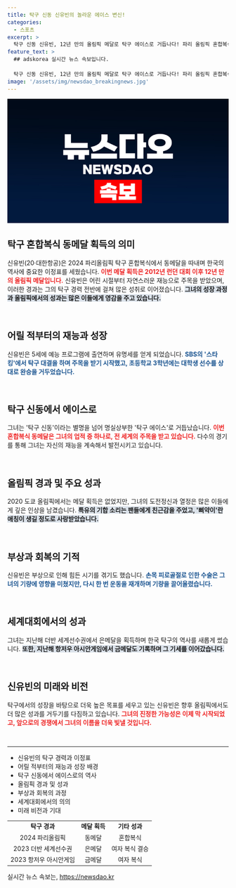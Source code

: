 ```yaml
---
title: 탁구 신동 신유빈의 놀라운 에이스 변신!
categories:
  - 스포츠
excerpt: >
  탁구 신동 신유빈, 12년 만의 올림픽 메달로 탁구 에이스로 거듭나다! 파리 올림픽 혼합복식에서 동메달 획득하며 역사적인 순간을 만들었다. 이제 누구도 그를 무시할 수 없다!
feature_text: >
  ## adskorea 실시간 뉴스 속보입니다.

  탁구 신동 신유빈, 12년 만의 올림픽 메달로 탁구 에이스로 거듭나다! 파리 올림픽 혼합복식에서 동메달 획득하며 역사적인 순간을 만들었다. 이제 누구도 그를 무시할 수 없다!
image: '/assets/img/newsdao_breakingnews.jpg'
---
```


<p><img src="/assets/img/newsdao_breakingnews.jpg" alt="adskorea 속보" /></p>

<h2 data-ke-size="size26">탁구 혼합복식 동메달 획득의 의미</h2>

<p data-ke-size="size16">신유빈(20·대한항공)은 2024 파리올림픽 탁구 혼합복식에서 동메달을 따내며 한국의 역사에 중요한 이정표를 세웠습니다. <b><span style="color: #ee2323;">이번 메달 획득은 2012년 런던 대회 이후 12년 만의 올림픽 메달입니다.</span></b> 신유빈은 어린 시절부터 자연스러운 재능으로 주목을 받았으며, 이러한 경과는 그의 탁구 경력 전반에 걸쳐 많은 성취로 이어졌습니다. <b><span style="background-color: #21538527;">그녀의 성장 과정과 올림픽에서의 성과는 많은 이들에게 영감을 주고 있습니다.</span></b></p>

<p data-ke-size="size16">&nbsp;</p>

<h2 data-ke-size="size26">어릴 적부터의 재능과 성장</h2>

<p data-ke-size="size16">신유빈은 5세에 예능 프로그램에 출연하며 유명세를 얻게 되었습니다. <b><span style="color: #1a5490;">SBS의 '스타킹'에서 탁구 대결을 하며 주목을 받기 시작했고, 초등학교 3학년에는 대학생 선수를 상대로 완승을 거두었습니다.</span></b> </p>

<p data-ke-size="size16">&nbsp;</p>

<h2 data-ke-size="size26">탁구 신동에서 에이스로</h2>

<p data-ke-size="size16">그녀는 '탁구 신동'이라는 별명을 넘어 명실상부한 '탁구 에이스'로 거듭났습니다. <b><span style="color: #ee2323;">이번 혼합복식 동메달은 그녀의 업적 중 하나로, 전 세계의 주목을 받고 있습니다.</span></b> 다수의 경기를 통해 그녀는 자신의 재능을 계속해서 발전시키고 있습니다.</p>

<p data-ke-size="size16">&nbsp;</p>

<h2 data-ke-size="size26">올림픽 경과 및 주요 성과</h2>

<p data-ke-size="size16">2020 도쿄 올림픽에서는 메달 획득은 없었지만, 그녀의 도전정신과 열정은 많은 이들에게 깊은 인상을 남겼습니다. <b><span style="background-color: #21538527;">특유의 기합 소리는 팬들에게 친근감을 주었고, '삐약이'란 애칭이 생길 정도로 사랑받았습니다.</span></b> </p>

<p data-ke-size="size16">&nbsp;</p>

<h2 data-ke-size="size26">부상과 회복의 기적</h2>

<p data-ke-size="size16">신유빈은 부상으로 인해 힘든 시기를 겪기도 했습니다. <b><span style="color: #1a5490;">손목 피로골절로 인한 수술은 그녀의 기량에 영향을 미쳤지만, 다시 한 번 운동을 재개하며 기량을 끌어올렸습니다.</span></b> </p>

<p data-ke-size="size16">&nbsp;</p>

<h2 data-ke-size="size26">세계대회에서의 성과</h2>

<p data-ke-size="size16">그녀는 지난해 더반 세계선수권에서 은메달을 획득하며 한국 탁구의 역사를 새롭게 썼습니다. <b><span style="background-color: #21538527;">또한, 지난해 항저우 아시안게임에서 금메달도 기록하며 그 기세를 이어갔습니다.</span></b> </p>

<p data-ke-size="size16">&nbsp;</p>

<h2 data-ke-size="size26">신유빈의 미래와 비전</h2>

<p data-ke-size="size16">탁구에서의 성장을 바탕으로 더욱 높은 목표를 세우고 있는 신유빈은 향후 올림픽에서도 더 많은 성과를 거두기를 다짐하고 있습니다. <b><span style="color: #ee2323;">그녀의 진정한 가능성은 이제 막 시작되었고, 앞으로의 경쟁에서 그녀의 이름을 더욱 빛낼 것입니다.</span></b> </p>

<p data-ke-size="size16">&nbsp;</p>

<hr>

<ul>
<li>신유빈의 탁구 경력과 이정표</li>
<li>어릴 적부터의 재능과 성장 배경</li>
<li>탁구 신동에서 에이스로의 역사</li>
<li>올림픽 경과 및 성과</li>
<li>부상과 회복의 과정</li>
<li>세계대회에서의 의의</li>
<li>미래 비전과 기대</li>
</ul>

<table style="width: 100%;">
<tr>
<td style="text-align: center; height: 17px;"><b>탁구 경과</b></td>
<td style="text-align: center; height: 17px;"><b>메달 획득</b></td>
<td style="text-align: center; height: 17px;"><b>기타 성과</b></td>
</tr>
<tr>
<td style="text-align: center; height: 17px;">2024 파리올림픽</td>
<td style="text-align: center; height: 17px;">동메달</td>
<td style="text-align: center; height: 17px;">혼합복식</td>
</tr>
<tr>
<td style="text-align: center; height: 17px;">2023 더반 세계선수권</td>
<td style="text-align: center; height: 17px;">은메달</td>
<td style="text-align: center; height: 17px;">여자 복식 결승</td>
</tr>
<tr>
<td style="text-align: center; height: 17px;">2023 항저우 아시안게임</td>
<td style="text-align: center; height: 17px;">금메달</td>
<td style="text-align: center; height: 17px;">여자 복식</td>
</tr>
</table>
실시간 뉴스 속보는, <a href="https://newsdao.kr" rel="dofollow">https://newsdao.kr</a>


